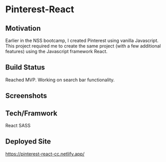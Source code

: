 # Pinterest-React
    
## Motivation

Earlier in the NSS bootcamp, I created Pinterest using vanilla Javascript. This project required me to create the same project (with a few additional features) using the Javascript framework React.

## Build Status

Reached MVP. Working on search bar functionality.

## Screenshots

## Tech/Framwork

React
SASS

## Deployed Site

https://pinterest-react-cc.netlify.app/
